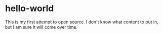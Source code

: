 # hello-world
This is my first attempt to open source. I don't know what content to put in, but I am sure it will come over time. 
